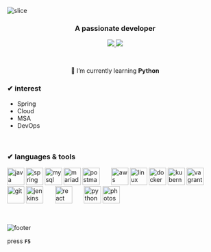 ![slice](https://capsule-render.vercel.app/api?type=slice&color=timeGradient&height=200&text=👋mina&fontAlign=82)

<h3 align="center">A passionate developer</h3>


 <p align='center'>
  <a href="mailto:kangah0@gmail.com">
    <img src="https://img.shields.io/badge/Gmail-d14836?style=flat-square&logo=Gmail&logoColor=white&link=mailto:kangah0@gmail.com)"/>
  </a>
  <a href="https://conanglog.tistory.com/95?category=324412/">
    <img src="https://img.shields.io/badge/Tech_Blog-black?style=flat-square&&logo=ReverbNation&&logoColor=white&link=https://conanglog.tistory.com/95?category=324412/"/>
  </a>
<!--  <a href="https://www.acmicpc.net/user/nangzz">
    <img src="https://img.shields.io/badge/Baekjoon-0088FF?style=flat-square&&logo=Python&&logoColor=white&link=https://www.acmicpc.net/user/nangzz"/>
  </a>-->
</p>

<br/>
<p align="center">🌱 I’m currently learning <B>Python</b></p>

### ✔ interest
- Spring
- Cloud
- MSA
- DevOps
<br/>

### ✔ languages & tools
<p align="left">
<img src="https://devicons.github.io/devicon/devicon.git/icons/java/java-original-wordmark.svg" alt="java" width="40" height="40"/>
<img src="https://www.vectorlogo.zone/logos/springio/springio-icon.svg" alt="spring" width="40" height="40"/>
<img src="https://devicons.github.io/devicon/devicon.git/icons/mysql/mysql-original-wordmark.svg" alt="mysql" width="40" height="40"/>
<img src="https://www.vectorlogo.zone/logos/mariadb/mariadb-icon.svg" alt="mariadb" width="40" height="40"/>
<img src="https://www.vectorlogo.zone/logos/getpostman/getpostman-icon.svg" alt="postman" width="40" height="40"/>
&nbsp&nbsp&nbsp&nbsp&nbsp
<img src="https://devicons.github.io/devicon/devicon.git/icons/amazonwebservices/amazonwebservices-original-wordmark.svg" alt="aws" width="40" height="40"/>
<img src="https://devicons.github.io/devicon/devicon.git/icons/linux/linux-original.svg" alt="linux" width="40" height="40"/>
<img src="https://devicons.github.io/devicon/devicon.git/icons/docker/docker-original-wordmark.svg" alt="docker" width="40" height="40"/>
<img src="https://www.vectorlogo.zone/logos/kubernetes/kubernetes-icon.svg" alt="kubernetes" width="40" height="40"/>
<img src="https://www.vectorlogo.zone/logos/vagrantup/vagrantup-icon.svg" alt="vagrant" width="40" height="40"/>
&nbsp&nbsp&nbsp&nbsp&nbsp
<img src="https://www.vectorlogo.zone/logos/git-scm/git-scm-icon.svg" alt="git" width="40" height="40"/>
<img src="https://www.vectorlogo.zone/logos/jenkins/jenkins-icon.svg" alt="jenkins" width="40" height="40"/>
&nbsp&nbsp&nbsp&nbsp&nbsp
<img src="https://devicons.github.io/devicon/devicon.git/icons/react/react-original-wordmark.svg" alt="react" width="40" height="40"/>
&nbsp&nbsp&nbsp&nbsp&nbsp
<img src="https://devicons.github.io/devicon/devicon.git/icons/python/python-original.svg" alt="python" width="40" height="40"/>
<img src="https://devicons.github.io/devicon/devicon.git/icons/photoshop/photoshop-plain.svg" alt="photoshop" width="40" height="40"/>

</p>

<br/>

<!-- [![Top Langs](https://github-readme-stats.vercel.app/api/top-langs/?username=nangzz&layout=compact)](https://github.com/anuraghazra/github-readme-stats) -->

![footer](https://capsule-render.vercel.app/api?type=slice&color=timeGradient&height=250&section=footer&text=&fontSize=70&fontAlignY=35)

press __`F5`__
